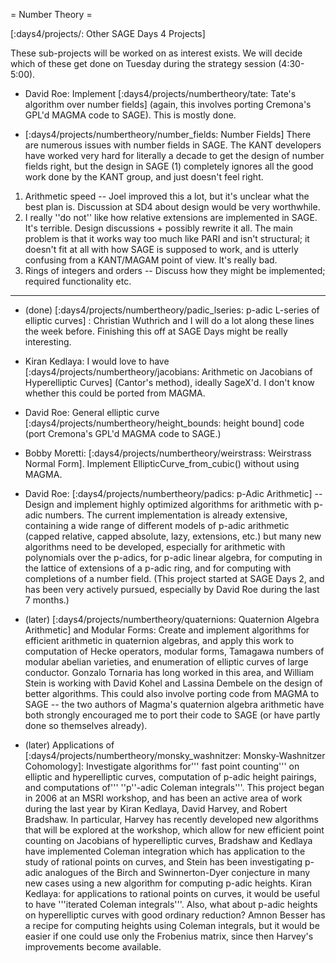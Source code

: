 = Number Theory =

[:days4/projects/: Other SAGE Days 4 Projects]

These sub-projects will be worked on as interest exists.  We will decide which of these get done on Tuesday during the strategy session (4:30-5:00).  

 * David Roe: Implement [:days4/projects/numbertheory/tate: Tate's algorithm over number fields] (again, this involves porting Cremona's GPL'd MAGMA code to SAGE).  This is mostly done.

 * [:days4/projects/numbertheory/number_fields: Number Fields] There are numerous issues with number fields in SAGE.  The KANT developers have worked very hard for literally a decade to get the design of number fields right, but the design in SAGE (1) completely ignores all the good work done by the KANT group, and just doesn't feel right.
  1. Arithmetic speed -- Joel improved this a lot, but it's unclear what the best plan is.  Discussion at SD4 about design would be very worthwhile.
  1. I really ''do not'' like how relative extensions are implemented in SAGE.  It's terrible.  Design discussions + possibly rewrite it all.  The main problem is that it works way too much like PARI and isn't structural; it doesn't fit at all with how SAGE is supposed to work, and is utterly confusing from a KANT/MAGAM point of view.  It's really bad.
  1. Rings of integers and orders -- Discuss how they might be implemented; required functionality etc.

-------------------------

 * (done) [:days4/projects/numbertheory/padic_lseries: p-adic L-series of elliptic curves] : Christian Wuthrich and I will do a lot along these lines the week before.  Finishing this off at SAGE Days might be really interesting.

 * Kiran Kedlaya: I would love to have [:days4/projects/numbertheory/jacobians: Arithmetic on Jacobians of Hyperelliptic Curves] (Cantor's method), ideally SageX'd. I don't know whether this could be ported from MAGMA.

 * David Roe: General elliptic curve [:days4/projects/numbertheory/height_bounds: height bound] code (port Cremona's GPL'd MAGMA code to SAGE.)

 * Bobby Moretti: [:days4/projects/numbertheory/weirstrass: Weirstrass Normal Form]. Implement EllipticCurve_from_cubic() without using MAGMA.
 
 * David Roe: [:days4/projects/numbertheory/padics: p-Adic Arithmetic] -- Design and implement highly optimized algorithms for arithmetic with p-adic numbers. The current implementation is already extensive, containing a wide range of different models of p-adic arithmetic (capped relative, capped absolute, lazy, extensions, etc.) but many new algorithms need to be developed, especially for arithmetic with polynomials over the p-adics, for p-adic linear algebra, for computing in the lattice of extensions of a p-adic ring, and for computing with completions of a number field. (This project started at SAGE Days 2, and has been very actively pursued, especially by David Roe during the last 7 months.)

 * (later) [:days4/projects/numbertheory/quaternions: Quaternion Algebra Arithmetic] and Modular Forms: Create and implement algorithms for efficient arithmetic in quaternion algebras, and apply this work to computation of Hecke operators, modular forms, Tamagawa numbers of modular abelian varieties, and enumeration of elliptic curves of large conductor. Gonzalo Tornaria has long worked in this area, and William Stein is working with David Kohel and Lassina Dembele on the design of better algorithms.  This could also involve porting code from MAGMA to SAGE -- the two authors of Magma's quaternion algebra arithmetic have both strongly encouraged me to port their code to SAGE (or have partly done so themselves already).

 * (later) Applications of [:days4/projects/numbertheory/monsky_washnitzer: Monsky-Washnitzer Cohomology]: Investigate algorithms for''' fast point counting''' on elliptic and hyperelliptic curves, computation of p-adic height pairings, and computations of''' ''p''-adic Coleman integrals'''. This project began in 2006 at an MSRI workshop, and has been an active area of work during the last year by Kiran Kedlaya, David Harvey, and Robert Bradshaw. In particular, Harvey has recently developed new algorithms that will be explored at the workshop, which allow for new efficient point counting on Jacobians of hyperelliptic curves, Bradshaw and Kedlaya have implemented Coleman integration which has application to the study of rational points on curves, and Stein has been investigating p-adic analogues of the Birch and Swinnerton-Dyer conjecture in many new cases using a new algorithm for computing p-adic heights. Kiran Kedlaya: for applications to rational points on curves, it would be useful to have '''iterated Coleman integrals'''. Also, what about p-adic heights on hyperelliptic curves with good ordinary reduction? Amnon Besser has a recipe for computing heights using Coleman integrals, but it would be easier if one could use only the Frobenius matrix, since then Harvey's improvements become available.
